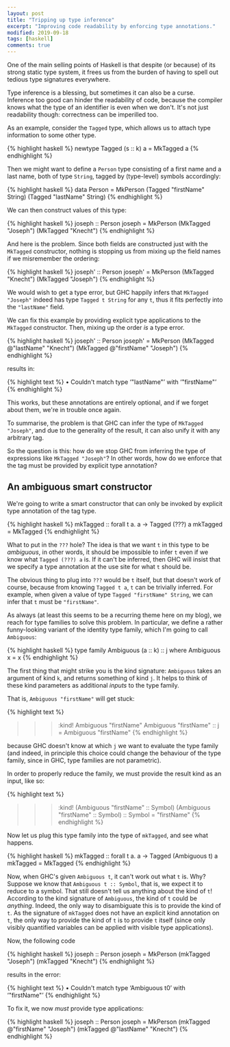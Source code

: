 ```yaml
---
layout: post
title: "Tripping up type inference"
excerpt: "Improving code readability by enforcing type annotations."
modified: 2019-09-18
tags: [haskell]
comments: true
---
```


One of the main selling points of Haskell is that despite (or because)
of its strong static type system, it frees us from the burden of having
to spell out tedious type signatures everywhere.

Type inference is a blessing, but sometimes it can also be a
curse. Inference too good can hinder the readability of code, because
the compiler knows what the type of an identifier is even when we
don't. It's not just readability though: correctness
can be imperilled too.

As an example, consider the `Tagged` type, which allows
us to attach type information to some other type.

{% highlight haskell %}
newtype Tagged (s :: k) a = MkTagged a
{% endhighlight %}

Then we might want to define a `Person` type consisting of a first
name and a last name, both of type `String`, tagged by (type-level)
symbols accordingly:

{% highlight haskell %}
data Person = MkPerson
  (Tagged "firstName" String)
  (Tagged "lastName" String)
{% endhighlight %}

We can then construct values of this type:

{% highlight haskell %}
joseph :: Person
joseph = MkPerson
  (MkTagged "Joseph")
  (MkTagged "Knecht")
{% endhighlight %}

And here is the problem. Since both fields are constructed just with
the `MkTagged` constructor, nothing is stopping us from mixing up the
field names if we misremember the ordering:

{% highlight haskell %}
joseph' :: Person
joseph' = MkPerson
  (MkTagged "Knecht")
  (MkTagged "Joseph")
{% endhighlight %}

We would wish to get a type error, but GHC happily infers that
`MkTagged "Joseph"` indeed has type `Tagged t String` for any `t`,
thus it fits perfectly into the `"lastName"` field.

We can fix this example by providing explicit type applications to
the `MkTagged` constructor. Then, mixing up the order _is_ a type error.

{% highlight haskell %}
joseph' :: Person
joseph' = MkPerson
  (MkTagged @"lastName" "Knecht")
  (MkTagged @"firstName" "Joseph")
{% endhighlight %}

results in:

{% highlight text %}
    • Couldn't match type ‘"lastName"’ with ‘"firstName"’
{% endhighlight %}

This works, but these annotations are entirely optional, and if we
forget about them, we're in trouble once again.

To summarise, the problem is that GHC can infer the type of `MkTagged "Joseph"`,
and due to the generality of the result, it can also unify
it with any arbitrary tag.

So the question is this: how do we stop GHC from inferring the type of
expressions like `MkTagged "Joseph"`? In other words, how do we enforce
that the tag must be provided by explicit type annotation?

## An ambiguous smart constructor

We're going to write a smart constructor that can only be invoked by
explicit type annotation of the tag type.

{% highlight haskell %}
mkTagged :: forall t a. a -> Tagged (???) a
mkTagged = MkTagged
{% endhighlight %}

What to put in the `???` hole? The idea is that we want `t` in this
type to be _ambiguous_, in other words, it should be impossible to
infer `t` even if we know what `Tagged (???) a` is. If it can't be
inferred, then GHC will insist that we specify a type annotation at
the use site for what `t` should be.

The obvious thing to plug into `???` would be `t` itself, but that
doesn't work of course, because from knowing `Tagged t a`, `t` can be
trivially inferred.
For example, when given a value of type `Tagged "firstName" String`,
we can infer that `t` must be `"firstName"`.

As always (at least this seems to be a recurring theme here on my
blog), we reach for type families to solve this problem. In
particular, we define a rather funny-looking variant of the identity
type family, which I'm going to call `Ambiguous`:

{% highlight haskell %}
type family Ambiguous (a :: k) :: j where
  Ambiguous x = x
{% endhighlight %}

The first thing that might strike you is the kind signature:
`Ambiguous` takes an argument of kind `k`, and returns something of
kind `j`. It helps to think of these kind parameters as additional
_inputs_ to the type family. 

That is, `Ambiguous "firstName"` will get stuck:

{% highlight text %}
>>> :kind! Ambiguous "firstName"
Ambiguous "firstName" :: j
= Ambiguous "firstName"
{% endhighlight %}

because GHC doesn't know at which `j` we want to evaluate the type
family (and indeed, in principle this choice could change the
behaviour of the type family, since in GHC, type families are not
parametric).

In order to properly reduce the family, we must provide the result
kind as an input, like so:

{% highlight text %}
>>> :kind! (Ambiguous "firstName" :: Symbol)
(Ambiguous "firstName" :: Symbol) :: Symbol
= "firstName"
{% endhighlight %}

Now let us plug this type family into the type of `mkTagged`, and see what happens.

{% highlight haskell %}
mkTagged :: forall t a. a -> Tagged (Ambiguous t) a
mkTagged = MkTagged
{% endhighlight %}

Now, when GHC's given `Ambiguous t`, it can't work out what `t`
is. Why? Suppose we know that `Ambiguous t :: Symbol`, that is, we
expect it to reduce to a symbol. That still doesn't tell us anything
about the kind of `t`! According to the kind signature of `Ambiguous`, the
kind of `t` could be _anything_. Indeed, the only way to disambiguate this
is to provide the kind of `t`. As the signature of `mkTagged` does
not have an explicit kind annotation on `t`, the only way to provide
the kind of `t` is to provide `t` itself (since only visibly quantified
variables can be applied with visible type applications).

Now, the following code

{% highlight haskell %}
joseph :: Person
joseph = MkPerson
  (mkTagged "Joseph")
  (mkTagged "Knecht")
{% endhighlight %}

results in the error:

{% highlight text %}
    • Couldn't match type ‘Ambiguous t0’ with ‘"firstName"’
{% endhighlight %}

To fix it, we now _must_ provide type applications:

{% highlight haskell %}
joseph :: Person
joseph = MkPerson
  (mkTagged @"firstName" "Joseph")
  (mkTagged @"lastName" "Knecht")
{% endhighlight %}
